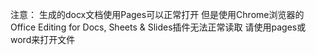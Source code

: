 注意：
生成的docx文档使用Pages可以正常打开
但是使用Chrome浏览器的Office Editing for Docs, Sheets & Slides插件无法正常读取
请使用pages或word来打开文件